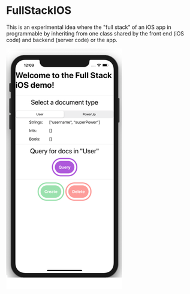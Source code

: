 # FullStackIOS

This is an experimental idea where the "full stack" of an iOS app in programmable by inheriting from one class shared by the front end (iOS code) and backend (server code) or the app.


![Preview](preview2.png)
